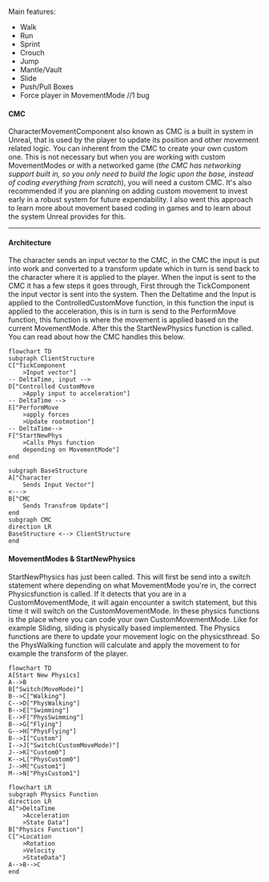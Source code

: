 Main features:
- Walk
- Run
- Sprint
- Crouch
- Jump
- Mantle/Vault
- Slide
- Push/Pull Boxes
- Force player in MovementMode //1 bug

#### CMC

CharacterMovementComponent also known as CMC is a built in system in Unreal, that is used by the player to update its position and other movement related logic. You can inherent from the CMC to create your own custom one. This is not necessary but when you are working with custom MovementModes or with a networked game (*the CMC has networking support built in, so you only need to build the logic upon the base, instead of coding everything from scratch*), you will need a custom CMC. It's also recommended if you are planning on adding custom movement to invest early in a robust system for future expendability. I also went this approach to learn more about movement based coding in games and to learn about the system Unreal provides for this.

---

#### Architecture

The character sends an input vector to the CMC, in the CMC the input is put into work and converted to a transform update which in turn is send back to the character where it is applied to the player. When the input is sent to the CMC it has a few steps it goes through, First through the TickComponent the input vector is sent into the system. Then the Deltatime and the Input is applied to the ControlledCustomMove function, in this function the input is applied to the acceleration, this is in turn is send to the PerformMove function, this function is where the movement is applied based on the current MovementMode.
After this the StartNewPhysics function is called. You can read about how the CMC handles this below. 

```mermaid
flowchart TD
subgraph ClientStructure
C["TickComponent 
	>Input vector"] 
-- DeltaTime, input --> 
D["Controlled CustomMove
	>Apply input to acceleration"] 
-- DeltaTime --> 
E["PerformMove
	>apply forces
	>Update rootmotion"] 
-- DeltaTime--> 
F["StartNewPhys
	>Calls Phys function
	depending on MovementMode"]
end

subgraph BaseStructure
A["Character  
	Sends Input Vector"] 
<---> 
B["CMC 
	Sends Transfrom Update"]
end
subgraph CMC
direction LR
BaseStructure <--> ClientStructure
end
```

#### MovementModes & StartNewPhysics
StartNewPhysics has just been called. This will first be send into a switch statement where depending on what MovementMode you're in, the correct Physicsfunction is called. If it detects that you are in a CustomMovementMode, it will again encounter a switch statement, but this time it will switch on the CustomMovementMode. In these physics functions is the place where you can code your own CustomMovementMode. Like for example Sliding, sliding is physically based implemented. The Physics functions are there to update your movement logic on the physicsthread. So the PhysWalking function will calculate and apply the movement to for example the transform of the player.


```mermaid
flowchart TD
A[Start New Physics]
A-->B
B["Switch(MoveMode)"] 
B-->C["Walking"]
C-->D["PhysWalking"]
B-->E["Swimming"]
E-->F["PhysSwimming"]
B-->G["Flying"]
G-->H["PhysFlying"]
B-->I["Custom"]
I-->J["Switch(CustomMoveMode)"]
J-->K["Custom0"]
K-->L["PhysCustom0"]
J-->M["Custom1"]
M-->N["PhysCustom1"]
```
```mermaid
flowchart LR
subgraph Physics Function
direction LR
A[">DeltaTime
	>Acceleration
	>State Data"]
B["Physics Function"]
C[">Location
	>Rotation
	>Velocity
	>StateData"]
A-->B-->C
end
```





























